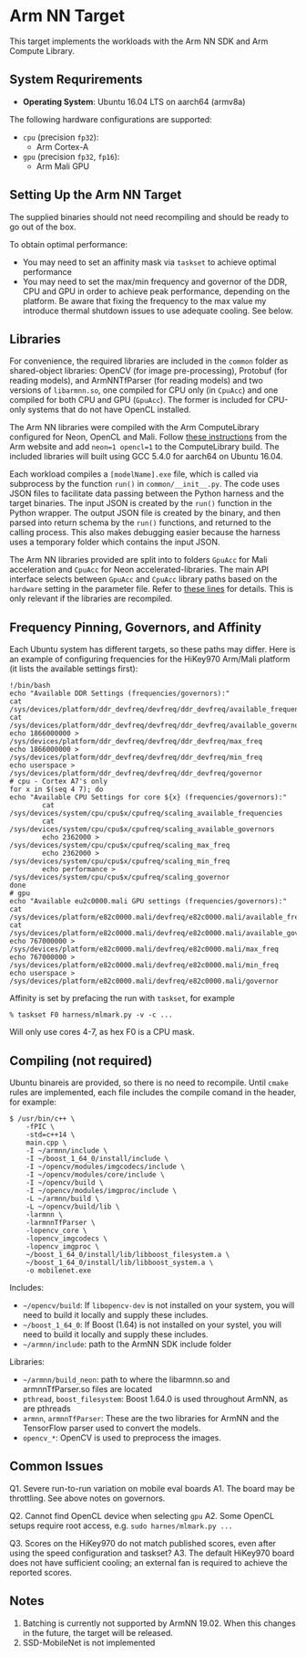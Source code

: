 # Arm NN Target

This target implements the workloads with the Arm NN SDK and Arm Compute Library.

## System Requrirements

* **Operating System**: Ubuntu 16.04 LTS on aarch64 (armv8a)

The following hardware configurations are supported:

* `cpu` (precision `fp32`):
	* Arm Cortex-A
* `gpu` (precision `fp32`, `fp16`):
	* Arm Mali GPU

## Setting Up the Arm NN Target

The supplied binaries should not need recompiling and should be ready to go out of the box. 

To obtain optimal performance:

* You may need to set an affinity mask via `taskset` to achieve optimal performance
* You may need to set the max/min frequency and governor of the DDR, CPU and GPU in order to achieve peak performance, depending on the platform. Be aware that fixing the frequency to the max value my introduce thermal shutdown issues to use adequate cooling. See below.

## Libraries

For convenience, the required libraries are included in the `common` folder as shared-object libraries: OpenCV (for image pre-processing), Protobuf (for reading models), and ArmNNTfParser (for reading models) and two versions of `libarmnn.so`, one compiled for CPU only (in `CpuAcc`) and one compiled for both CPU and GPU (`GpuAcc`). The former is included for CPU-only systems that do not have OpenCL installed.

The Arm NN libraries were compiled with the Arm ComputeLibrary configured for Neon, OpenCL and Mali. Follow [these instructions](https://developer.arm.com/solutions/machine-learning-on-arm/developer-material/how-to-guides/configuring-the-arm-nn-sdk-build-environment-for-tensorflow/single-page) from the Arm website and add `neon=1 opencl=1` to the ComputeLibrary build. The included libraries will built using GCC 5.4.0 for aarch64 on Ubuntu 16.04.

Each workload compiles a `[modelName].exe` file, which is called via subprocess by the function `run()` in `common/__init__.py`. The code uses JSON files to facilitate data passing between the Python harness and the target binaries. The input JSON is created by the `run()` function in the Python wrapper. The output JSON file is created by the binary, and then parsed into return schema by the `run()` functions, and returned to the calling process. This also makes debugging easier because the harness uses a temporary folder which contains the input JSON.

The Arm NN libraries provided are split into to folders `GpuAcc` for Mali acceleration and `CpuAcc` for Neon accelerated-libraries. The main API interface selects between `GpuAcc` and `CpuAcc` library paths based on the `hardware` setting in the parameter file. Refer to [these lines](https://github.com/eembc/mlmark/blob/a88f3f43f0e0efaaab28aade5f7d9081c51a54b9/targets/armnn_ubuntu/workloads/common/__init__.py#L139-L144) for details. This is only relevant if the libraries are recompiled.

## Frequency Pinning, Governors, and Affinity

Each Ubuntu system has different targets, so these paths may differ. Here is an example of configuring frequencies for the HiKey970 Arm/Mali platform (it lists the available settings first):

~~~
!/bin/bash
echo "Available DDR Settings (frequencies/governors):"
cat /sys/devices/platform/ddr_devfreq/devfreq/ddr_devfreq/available_frequencies
cat /sys/devices/platform/ddr_devfreq/devfreq/ddr_devfreq/available_governors
echo 1866000000 > /sys/devices/platform/ddr_devfreq/devfreq/ddr_devfreq/max_freq
echo 1866000000 > /sys/devices/platform/ddr_devfreq/devfreq/ddr_devfreq/min_freq
echo userspace > /sys/devices/platform/ddr_devfreq/devfreq/ddr_devfreq/governor
# cpu - Cortex A7's only
for x in $(seq 4 7); do
echo "Available CPU Settings for core ${x} (frequencies/governors):"
        cat /sys/devices/system/cpu/cpu$x/cpufreq/scaling_available_frequencies
        cat /sys/devices/system/cpu/cpu$x/cpufreq/scaling_available_governors
        echo 2362000 > /sys/devices/system/cpu/cpu$x/cpufreq/scaling_max_freq
        echo 2362000 > /sys/devices/system/cpu/cpu$x/cpufreq/scaling_min_freq
        echo performance > /sys/devices/system/cpu/cpu$x/cpufreq/scaling_governor
done
# gpu
echo "Available eu2c0000.mali GPU settings (frequencies/governors):"
cat /sys/devices/platform/e82c0000.mali/devfreq/e82c0000.mali/available_frequencies
cat /sys/devices/platform/e82c0000.mali/devfreq/e82c0000.mali/available_governors
echo 767000000 > /sys/devices/platform/e82c0000.mali/devfreq/e82c0000.mali/max_freq
echo 767000000 > /sys/devices/platform/e82c0000.mali/devfreq/e82c0000.mali/min_freq
echo userspace > /sys/devices/platform/e82c0000.mali/devfreq/e82c0000.mali/governor
~~~

Affinity is set by prefacing the run with `taskset`, for example

~~~
% taskset F0 harness/mlmark.py -v -c ...
~~~

Will only use cores 4-7, as hex F0 is a CPU mask.

## Compiling (not required)

Ubuntu binareis are provided, so there is no need to recompile. Until `cmake` rules are implemented, each file includes the compile comand in the header, for example:

~~~
$ /usr/bin/c++ \
	-fPIC \
	-std=c++14 \
	main.cpp \
	-I ~/armnn/include \
	-I ~/boost_1_64_0/install/include \
	-I ~/opencv/modules/imgcodecs/include \
	-I ~/opencv/modules/core/include \
	-I ~/opencv/build \
	-I ~/opencv/modules/imgproc/include \
	-L ~/armnn/build \
	-L ~/opencv/build/lib \
	-larmnn \
	-larmnnTfParser \
	-lopencv_core \
	-lopencv_imgcodecs \
	-lopencv_imgproc \
	~/boost_1_64_0/install/lib/libboost_filesystem.a \
	~/boost_1_64_0/install/lib/libboost_system.a \
	-o mobilenet.exe
~~~

Includes:
* `~/opencv/build`: If `libopencv-dev` is not installed on your system, you will need to build it locally and supply these includes.
* `~/boost_1_64_0`: If Boost (1.64) is not installed on your systel, you will need to build it locally and supply these includes.
* `~/armnn/include`: path to the ArmNN SDK include folder

Libraries:
* `~/armnn/build_neon`: path to where the libarmnn.so and armnnTfParser.so files are located
* `pthread`, `boost_filesystem`: Boost 1.64.0 is used throughout ArmNN, as are pthreads
* `armnn`, `armnnTfParser`: These are the two libraries for ArmNN and the TensorFlow parser used to convert the models.
* `opencv_*`: OpenCV is used to preprocess the images.

## Common Issues

Q1. Severe run-to-run variation on mobile eval boards
A1. The board may be throttling. See above notes on governors.

Q2. Cannot find OpenCL device when selecting `gpu`
A2. Some OpenCL setups require root access, e.g. `sudo harnes/mlmark.py ...`

Q3. Scores on the HiKey970 do not match published scores, even after using the speed configuration and taskset?
A3. The default HiKey970 board does not have sufficient cooling; an external fan is required to achieve the reported scores.

## Notes

1. Batching is currently not supported by ArmNN 19.02. When this changes in the future, the target will be released.
2. SSD-MobileNet is not implemented

